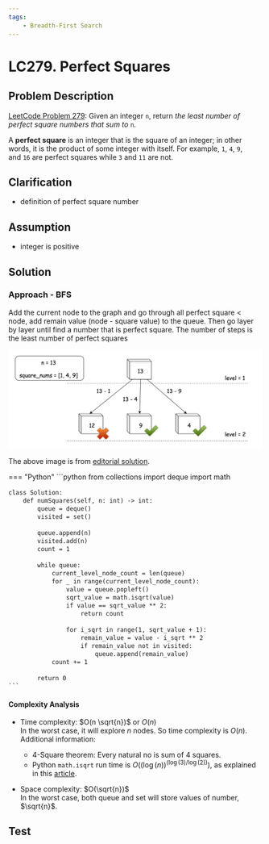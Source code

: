 ```yaml
---
tags:
    - Breadth-First Search
---
```


# LC279. Perfect Squares
## Problem Description
[LeetCode Problem 279](https://leetcode.com/problems/perfect-squares/): Given an integer `n`, return _the least number of perfect square numbers that sum to_ `n`.

A **perfect square** is an integer that is the square of an integer; in other words, it is the product of some integer with itself. For example, `1`, `4`, `9`, and `16` are perfect squares while `3` and `11` are not.

## Clarification
- definition of perfect square number

## Assumption
- integer is positive

## Solution
### Approach - BFS
Add the current node to the graph and go through all perfect square < node, add remain value (node - square value) to the queue. Then go layer by layer until find a number that is perfect square. The number of steps is the least number of perfect squares

![](./assets/lc279-graph-sqaure.png)

The above image is from [editorial solution](https://leetcode.com/problems/perfect-squares/editorial/).

=== "Python"
    ```python
    from collections import deque
    import math

    class Solution:
        def numSquares(self, n: int) -> int:
            queue = deque()
            visited = set()

            queue.append(n)
            visited.add(n)
            count = 1

            while queue:
                current_level_node_count = len(queue)
                for _ in range(current_level_node_count):
                    value = queue.popleft()
                    sqrt_value = math.isqrt(value)
                    if value == sqrt_value ** 2:
                        return count

                    for i_sqrt in range(1, sqrt_value + 1):
                        remain_value = value - i_sqrt ** 2
                        if remain_value not in visited:
                            queue.append(remain_value)
                count += 1

            return 0
    ```

#### Complexity Analysis
* Time complexity: $O(n \sqrt{n})$ or $O(n)$  
	In the worst case, it will explore $n$ nodes. So time complexity is $O(n)$. Additional information:

    - 4-Square theorem: Every natural no is sum of 4 squares.
    - Python `math.isqrt` run time is $O((\log(n))^(\log(3)/\log(2)))$, as explained in this [article](https://stackoverflow.com/questions/78063269/time-complexity-of-python-3-8s-integer-square-root-math-isqrt-function#:~:text=As%20a%20result%2C%20the%20running,number%20of%20bits%20of%20n%20.).
* Space complexity: $O(\sqrt{n})$  
	In the worst case, both queue and set will store values of number, $\sqrt{n}$.


## Test